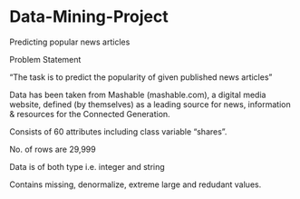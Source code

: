 # Data-Mining-Project

Predicting popular news articles

Problem Statement

“The task is to predict the popularity of given published news articles”

Data has been taken from Mashable (mashable.com), a digital media website, defined (by themselves) as a leading source for news, information & resources for the Connected Generation.

Consists of 60 attributes including class variable “shares”.

No. of rows  are 29,999

Data is of both type i.e. integer and string

Contains missing, denormalize, extreme large and redudant values.


